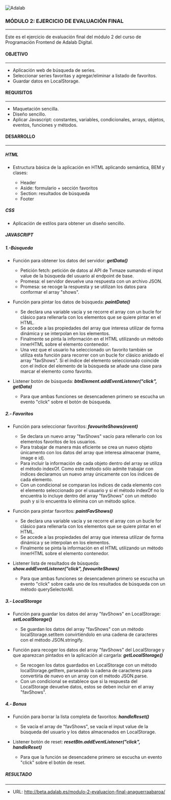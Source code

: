 ![Adalab](https://beta.adalab.es/resources/images/adalab-logo-155x61-bg-white.png)

### **MÓDULO 2: EJERCICIO DE EVALUACIÓN FINAL**

---

Este es el ejercicio de evaluación final del módulo 2 del curso de Programación Frontend de Adalab Digital.

#### **OBJETIVO**

---

- Aplicación web de búsqueda de series.
- Seleccionar series favoritas y agregar/eliminar a listado de favoritos.
- Guardar datos en LocalStorage.

#### **REQUISITOS**

---

- Maquetación sencilla.
- Diseño sencillo.
- Aplicar Javascript: constantes, variables, condicionales, arrays, objetos, eventos, funciones y métodos.

#### **DESARROLLO**

---

##### **HTML**

- Estructura básica de la aplicación en HTML aplicando semántica, BEM y clases:

  - Header
  - Aside: formulario + sección favoritos
  - Section: resultados de búsqueda
  - Footer

##### **CSS**

- Aplicación de estilos para obtener un diseño sencillo.

##### **JAVASCRIPT**

##### **1.-Búsqueda**

- Función para obtener los datos del servidor: **_getData()_**

  - Petición fetch: petición de datos al API de Tvmaze sumando el input value de la búsqueda del usuario al endpoint de base.
  - Promesa: el servidor devuelve una respuesta con un archivo JSON.
  - Promesa: se recoge la respuesta y se utilizan los datos para conformar el array "shows".

- Función para pintar los datos de búsqueda: **_paintData()_**

  - Se declara una variable vacía y se recorre el array con un bucle for clásico para rellenarla con los elementos que se quiere pintar en el HTML.
  - Se accede a las propiedades del array que interesa utilizar de forma dinámica y se interpolan en los elementos.
  - Finalmente se pinta la información en el HTML utilizando un método innerHTML sobre el elemento contenedor.
  - Una vez que el usuario ha seleccionado un favorito también se utiliza esta función para recorrer con un bucle for clásico anidado el array "favShows". Si el índice del elemento seleccionado coincide con el índice del elemento de la búsqueda se añade una clase para marcar el elemento como favorito.

- Listener botón de búsqueda: **_btnElement.addEventListener("click", getData)_**

  - Para que ambas funciones se desencadenen primero se escucha un evento "click" sobre el botón de búsqueda.

##### **2.- Favoritos**

- Función para seleccionar favoritos: **_favouriteShows(event)_**

  - Se declara un nuevo array "favShows" vacío para rellenarlo con los elementos favoritos de los usuarios.
  - Para trabajar de manera más eficiente se crea un nuevo objeto únicamento con los datos del array que interesa almacenar (name, image e id).
  - Para incluir la información de cada objeto dentro del array se utiliza el método indexOf. Como este método sólo admite trabajar con índices declaramos un nuevo array únicamente con los índices de cada elemento.
  - Con un condicional se comparan los índices de cada elemento con el elemento seleccionado por el usuario y si el método indexOf no lo encuentra lo incluye dentro del array "favShows" con un método push y si lo encuentra lo elimina con un método splice.

- Función para pintar favoritos: **_paintFavShows()_**

  - Se declara una variable vacía y se recorre el array con un bucle for clásico para rellenarla con los elementos que se quiere pintar en el HTML.
  - Se accede a las propiedades del array que interesa utilizar de forma dinámica y se interpolan en los elementos.
  - Finalmente se pinta la información en el HTML utilizando un método innerHTML sobre el elemento contenedor.

- Listener lista de resultados de búsqueda: **_show.addEventListener("click", favouriteShows)_**

  - Para que ambas funciones se desencadenen primero se escucha un evento "click" sobre cada uno de los resultados de búsqueda con un método querySelectorAll.

##### **3.- LocalStorage**

- Función para guardar los datos del array "favShows" en LocalStorage: **_setLocalStorage()_**

  - Se guardan los datos del array "favShows" con un método localStorage.setItem convirtiéndolo en una cadena de caracteres con el método JSON.stringify.

- Función para recoger los datos del array "favShows" del LocalStorage y que aparezcan pintados en la aplicación al cargarla: **_getLocalStorage()_**

  - Se recogen los datos guardados en LocalStorage con un método localStorage.getItem, parseando la cadena de caracteres para convertirla de nuevo en un array con el método JSON.parse.
  - Con un condicional se establece que si la respuesta del LocalStorage devuelve datos, estos se deben incluir en el array "favShows".

##### **4.- Bonus**

- Función para borrar la lista completa de favoritos: **_handleReset()_**

  - Se vacía el array de "favShows", se vacía el input value de la búsqueda del usuario y los datos almacenados en LocalStorage.

- Listener botón de reset: **_resetBtn.addEventListener("click", handleReset)_**

  - Para que la función se desencadene primero se escucha un evento "click" sobre el botón de reset.

##### **RESULTADO**

---

- URL: http://beta.adalab.es/modulo-2-evaluacion-final-anaguerraabaroa/
